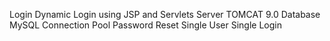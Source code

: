 Login
Dynamic Login using JSP and Servlets
Server TOMCAT 9.0
Database MySQL
Connection Pool
Password Reset
Single User Single Login
